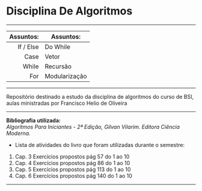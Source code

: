 # Disciplina De Algoritmos

---

| Assuntos: |           Assuntos: |
|----------:|---------------------|
| If / Else |            Do While |
|      Case |               Vetor |
|     While |            Recursão |
|       For |       Modularização |

---

Repositório destinado a estudo da disciplina de algoritmos do curso de BSI, aulas ministradas por Francisco Helio de Oliveira  

---

**Bibliografia utilizada:**  
*Algoritmos Para Iniciantes - 2ª Edição, Gilvan Vilarim. Editora Ciência Moderna.*

* Lista de atividades do livro que foram utilizadas durante o semestre:
1. Cap. 3 Exercícios propostos pág 57 do 1 ao 10
2. Cap. 4 Exercícios propostos pág 86 do 1 ao 10
3. Cap. 5 Exercícios propostos pág 113 do 1 ao 10
4. Cap. 6 Exercícios propostos pág 140 do 1 ao 10
---
